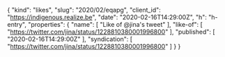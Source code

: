 {
  "kind": "likes",
  "slug": "2020/02/eqapg",
  "client_id": "https://indigenous.realize.be",
  "date": "2020-02-16T14:29:00Z",
  "h": "h-entry",
  "properties": {
    "name": [
      "Like of @jina's tweet"
    ],
    "like-of": [
      "https://twitter.com/jina/status/1228810380001996800"
    ],
    "published": [
      "2020-02-16T14:29:00Z"
    ],
    "syndication": [
      "https://twitter.com/jina/status/1228810380001996800"
    ]
  }
}
